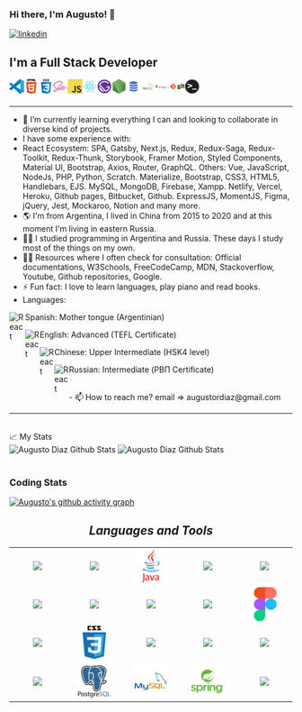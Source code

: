 ### Hi there, I'm Augusto! 👋

  [linkedin]: https://www.linkedin.com/in/augusto-diaz-dev/
  [![linkedin](https://img.shields.io/website?label=LinkedIn&style=for-the-badge&url=https://github.com/AugustoDiaz-Dev)][linkedin]

## I'm a Full Stack Developer

<img align="left" alt="Visual Studio Code" width="26px" src="https://raw.githubusercontent.com/github/explore/80688e429a7d4ef2fca1e82350fe8e3517d3494d/topics/visual-studio-code/visual-studio-code.png" />
<img align="left" alt="HTML5" width="26px" src="https://raw.githubusercontent.com/github/explore/80688e429a7d4ef2fca1e82350fe8e3517d3494d/topics/html/html.png" />
<img align="left" alt="CSS3" width="26px" src="https://raw.githubusercontent.com/github/explore/80688e429a7d4ef2fca1e82350fe8e3517d3494d/topics/css/css.png" />
<img align="left" alt="Sass" width="26px" src="https://raw.githubusercontent.com/github/explore/80688e429a7d4ef2fca1e82350fe8e3517d3494d/topics/sass/sass.png" />
<img align="left" alt="JavaScript" width="26px" src="https://raw.githubusercontent.com/github/explore/80688e429a7d4ef2fca1e82350fe8e3517d3494d/topics/javascript/javascript.png" />
<img align="left" alt="React" width="26px" src="https://raw.githubusercontent.com/github/explore/80688e429a7d4ef2fca1e82350fe8e3517d3494d/topics/react/react.png" />
<img align="left" alt="Gatsby" width="26px" src="https://raw.githubusercontent.com/github/explore/e94815998e4e0713912fed477a1f346ec04c3da2/topics/gatsby/gatsby.png" />
<img align="left" alt="Node.js" width="26px" src="https://raw.githubusercontent.com/github/explore/80688e429a7d4ef2fca1e82350fe8e3517d3494d/topics/nodejs/nodejs.png" />
<img align="left" alt="SQL" width="26px" src="https://raw.githubusercontent.com/github/explore/80688e429a7d4ef2fca1e82350fe8e3517d3494d/topics/sql/sql.png" />
<img align="left" alt="MySQL" width="26px" src="https://raw.githubusercontent.com/github/explore/80688e429a7d4ef2fca1e82350fe8e3517d3494d/topics/mysql/mysql.png" />
<img align="left" alt="MongoDB" width="26px" src="https://raw.githubusercontent.com/github/explore/80688e429a7d4ef2fca1e82350fe8e3517d3494d/topics/mongodb/mongodb.png" />
<img align="left" alt="Git" width="26px" src="https://raw.githubusercontent.com/github/explore/80688e429a7d4ef2fca1e82350fe8e3517d3494d/topics/git/git.png" />
<img align="left" alt="Terminal" width="26px" src="https://raw.githubusercontent.com/github/explore/80688e429a7d4ef2fca1e82350fe8e3517d3494d/topics/terminal/terminal.png" />
<br />
<br />
<hr/>

- 🔭 I’m currently learning everything I can and looking to collaborate in diverse kind of projects.
- I have some experience with: 
-   React Ecosystem: SPA, Gatsby, Next.js, Redux, Redux-Saga, Redux-Toolkit, Redux-Thunk, Storybook, Framer Motion, Styled Components, Material UI, Bootstrap, Axios, Router, GraphQL.
    Others:
    Vue, JavaScript, NodeJs, PHP, Python, Scratch.
    Materialize, Bootstrap, CSS3, HTML5, Handlebars, EJS. 
    MySQL, MongoDB, Firebase, Xampp. Netlify, Vercel, Heroku, Github pages, Bitbucket, Github. 
    ExpressJS, MomentJS, Figma, jQuery, Jest, Mockaroo, Notion and many more.
- 🌎 I'm from Argentina, I lived in China from 2015 to 2020 and at this moment I'm living in eastern Russia.
- 🐱‍👤 I studied programming in Argentina and Russia. These days I study most of the things on my own.
- 🐱‍👤 Resources where I often check for consultation: Official documentations, W3Schools, FreeCodeCamp, MDN, Stackoverflow, Youtube, Github repositories, Google.
- ⚡ Fun fact: I love to learn languages, play piano and read books.
- Languages: <br/>
<img align="left" alt="React" width="28px" src="https://user-images.githubusercontent.com/85144745/143899058-b7b85e78-7164-419c-8078-7cb869803c2c.png" /> 
<p>Spanish: Mother tongue (Argentinian)</p>
<img align="left" alt="React" width="26px" src="https://user-images.githubusercontent.com/85144745/143899073-a05424d3-cf97-47f0-8ec1-16969da80835.png" />
<p>English: Advanced (TEFL Certificate) </p>
<img align="left" alt="React" width="26px" src="https://user-images.githubusercontent.com/85144745/143899068-436a0876-4218-48b4-81de-29d4d506ddc5.png" />
<p>Chinese: Upper Intermediate (HSK4 level) </p>
<img align="left" alt="React" width="26px" src="https://user-images.githubusercontent.com/85144745/143899071-be0c38dc-95f2-4a28-8af3-76a11324515d.png" />
<p>Russian: Intermediate (РВП Certificate) </p>
<br/>
- 📫 How to reach me? email => augustordiaz@gmail.com
<hr/>

<br />
📈 My Stats

<div>
<img src="https://github-readme-stats.vercel.app/api?username=augustodiaz-dev&show_icons=true&theme=gotham" alt="Augusto Diaz Github Stats" /> <!--you can use merko/dark/ radical/ merko/ gruvbox/ tokyonight/ onedark/ cobalt/ synthwave/highcontrast/ dracula-->
  
 <!--Adding private contributions count to total commits count
![Augusto's GitHub stats](https://github-readme-stats.vercel.app/api?username=augustodiaz-dev&count_private=true)-->
<!--
![Augusto's GitHub stats](https://github-readme-stats.vercel.app/api?username=augustodiaz-dev&hide=contribs,prs)-->
<!--Showing icons
![Augusto's GitHub stats](https://github-readme-stats.vercel.app/api?username=augustodiaz-dev&show_icons=true)-->
<!--theme colour change  
![Augusto's GitHub stats](https://github-readme-stats.vercel.app/api?username=augustodiaz-dev&show_icons=true&theme=merko/dark/ radical/ merko/ gruvbox/ tokyonight/ onedark/ cobalt/ synthwave/highcontrast/ dracula)-->
  
 <img src="https://github-readme-stats.vercel.app/api/top-langs?username=augustodiaz-dev&show_icons=true&theme=gotham&locale=en&layout=compact" alt="Augusto Diaz Github Stats"/>
</div> 
</br>
  
  ### Coding Stats
 
 
[![Augusto's github activity graph](https://activity-graph.herokuapp.com/graph?username=augustodiaz-dev&bg_color=000000&color=3620f7&line=5a0c99&point=1adbce&area=true&hide_border=true)](https://github.com/ashutosh00710/github-readme-activity-graph)
 
 <!--[Augusto's GitHub activity graph](https://activity-graph.herokuapp.com/graph?username=augustodiaz-dev&theme=xcode)>-->


<h2 align='center'><i>Languages and Tools</i></h2>

<table width="100">
<tr>
    <td align='center' width="190">
        <img src="https://github.com/abranhe/programming-languages-logos/blob/master/src/javascript/javascript.svg" width="60">
    </td>
    <td align='center' width="190">
        <img src="https://www.vectorlogo.zone/logos/typescriptlang/typescriptlang-icon.svg" width="60">
    </td>
    <td align='center' width="190">
        <img src="https://github.com/devicons/devicon/blob/master/icons/java/java-original-wordmark.svg" width="60">
    </td>
     <td align='center' width="190">
        <img src="https://github.com/detain/svg-logos/blob/master/svg/git.svg" width="60">
    </td>
    <td align='center' width="190">
        <img src="https://www.vectorlogo.zone/logos/reactjs/reactjs-ar21.svg" width="60"> 
    </td>
</tr>
<tr>
    <td align='center' width="190">
        <img src="https://github.com/prplx/svg-logos/blob/master/svg/redux.svg" width="120">
    </td>
    <td align='center' width="190">
        <img src="https://www.vectorlogo.zone/logos/nodejs/nodejs-ar21.svg" width="60">
    </td>
    <td align='center' width="190">
        <img src="https://www.vectorlogo.zone/logos/expressjs/expressjs-ar21.svg" width="60">
    </td>
    <td align='center' width="190">
        <img src="https://www.vectorlogo.zone/logos/mongodb/mongodb-ar21.svg" width="60">
    </td>
    <td align='center' width="190">
        <img src="https://github.com/devicons/devicon/blob/master/icons/figma/figma-original.svg" width="60">
    </td>
</tr>
<tr>
    <td align='center' width="190">
        <img src="https://www.vectorlogo.zone/logos/w3_html5/w3_html5-ar21.svg" width="60">
    </td>
    <td align='center' width="190">
        <img src="https://raw.githubusercontent.com/devicons/devicon/0d6c64dbbf311879f7d563bfc3ccf559f9ed111c/icons/css3/css3-original-wordmark.svg" width="60">
    </td>
    <td align='center' width="190">
        <img src="https://www.vectorlogo.zone/logos/heroku/heroku-ar21.svg" width="60">
    </td>
    <td align='center' width="190">
        <img src="https://www.vectorlogo.zone/logos/firebase/firebase-ar21.svg" width="60">
    </td>
    <td align='center' width="190">
        <img src="https://www.vectorlogo.zone/logos/getpostman/getpostman-icon.svg" width="60">
    </td>
</tr>
 <tr>
    <td align='center' width="190">
        <img src="https://www.vectorlogo.zone/logos/jestjsio/jestjsio-ar21.svg" width="60">
    </td>
    <td align='center' width="190">
        <img src="https://github.com/devicons/devicon/blob/master/icons/postgresql/postgresql-original-wordmark.svg" width="60">
    </td>
    <td align='center' width="190">
        <img src="https://github.com/devicons/devicon/blob/master/icons/mysql/mysql-original-wordmark.svg" width="60">
    </td>
    <td align='center' width="190">
        <img src="https://github.com/devicons/devicon/blob/master/icons/spring/spring-original-wordmark.svg" width="60">
    </td>
    <td align='center' width="190">
        <img src="https://github.com/bestofjs/bestofjs-webui/blob/master/public/logos/vscode.svg" width="60">
    </td>
</tr>
</table>

